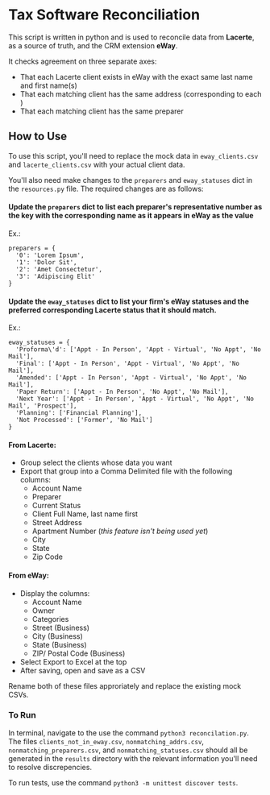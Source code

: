 # Tax Software Reconciliation

This script is written in python and is used to reconcile data from **Lacerte**, as a source of truth, and the CRM extension **eWay**.

It checks agreement on three separate axes:
- That each Lacerte client exists in eWay with the exact same last name and first name(s)
- That each matching client has the same address (corresponding to each )
- That each matching client has the same preparer

## How to Use

To use this script, you'll need to replace the mock data in `eway_clients.csv` and `lacerte_clients.csv` with your actual client data.

You'll also need make changes to the `preparers` and `eway_statuses` dict in the `resources.py` file. The required changes are as follows:

#### Update the `preparers` dict to list each preparer's representative number as the key with the corresponding name as it appears in eWay as the value

Ex.:
```
preparers = {
  '0': 'Lorem Ipsum',
  '1': 'Dolor Sit',
  '2': 'Amet Consectetur',
  '3': 'Adipiscing Elit'
}
```

#### Update the `eway_statuses` dict to list your firm's eWay statuses and the preferred corresponding Lacerte status that it should match.

Ex.:
```
eway_statuses = {
  'Proforma\'d': ['Appt - In Person', 'Appt - Virtual', 'No Appt', 'No Mail'],
  'Final': ['Appt - In Person', 'Appt - Virtual', 'No Appt', 'No Mail'],
  'Amended': ['Appt - In Person', 'Appt - Virtual', 'No Appt', 'No Mail'],
  'Paper Return': ['Appt - In Person', 'No Appt', 'No Mail'],
  'Next Year': ['Appt - In Person', 'Appt - Virtual', 'No Appt', 'No Mail', 'Prospect'],
  'Planning': ['Financial Planning'],
  'Not Processed': ['Former', 'No Mail']
}
```

#### From Lacerte:
- Group select the clients whose data you want
- Export that group into a Comma Delimited file with the following columns:
  - Account Name
  - Preparer
  - Current Status
  - Client Full Name, last name first
  - Street Address
  - Apartment Number (_this feature isn't being used yet_)
  - City
  - State
  - Zip Code

#### From eWay:
- Display the columns:
  - Account Name
  - Owner
  - Categories
  - Street (Business)
  - City (Business)
  - State (Business)
  - ZIP/ Postal Code (Business)
- Select Export to Excel at the top
- After saving, open and save as a CSV

Rename both of these files approriately and replace the existing mock CSVs.

### To Run
In terminal, navigate to the  use the command `python3 reconcilation.py`. The files `clients_not_in_eway.csv`, `nonmatching_addrs.csv`, `nonmatching_preparers.csv`, and `nonmatching_statuses.csv` should all be generated in the `results` directory with the relevant information you'll need to resolve discrepencies.

To run tests, use the command `python3 -m unittest discover tests`.
